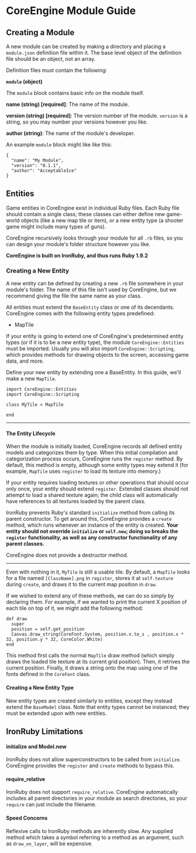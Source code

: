 ﻿# CoreEngine Module Guide

## Creating a Module

A new module can be created by making a directory and placing a `module.json` 
definition file within it. The base level object of the definition file should 
be an object, not an array.

Definition files must contain the following:

**`module` (object)**

The `module` block contains basic info on the module itself.

**name (string) [required]**: The name of the module. 

**version (string) [required]**: The version number of the module. `version` is a string, 
so you may number your versions however you like.

**author (string)**: The name of the module's developer.

An example `module` block might like like this:

    {
      "name": "My Module",
      "version": "0.1.1",
      "author": "AcceptableIce"
    }

## Entities

Game entities in CoreEngine exist in individual Ruby files. Each Ruby file should contain a single class;
these classes can either define new game-world objects (like a new map tile or item), or a new entity type
(a shooter game might include many types of guns).

CoreEngine recursively looks through your module for all `.rb` files, so you can design your module's folder
structure however you like.

**CoreEngine is built on IronRuby, and thus runs Ruby 1.9.2**


### Creating a New Entity

A new entity can be defined by creating a new `.rb` file somewhere in your module's folder. The name of this
file isn't used by CoreEngine, but we recommend giving the file the same name as your class.

All entities must extend the `BaseEntity` class or one of its decendants. CoreEngine comes with the following
entity types predefined:
 
* MapTile

If your entity is going to extend one of CoreEngine's predetermined entity types (or if it is to be a new entity type),
the module `CoreEngine::Entities` must be imported. Usually you will also import `CoreEngine::Scripting`, which 
provides methods for drawing objects to the screen, accessing game data, and more.

Define your new entity by extending one a BaseEntity. In this guide, we'll make a new `MapTile`.

    import CoreEngine::Entities
    import CoreEngine::Scripting
    
    class MyTile < MapTile
    
    end

----
#### The Entity Lifecycle

When the module is initially loaded, CoreEngine records all defined entity models and categorizes them by
type. When this initial compilation and categorization process occurs, CoreEngine runs the `register` method.
By default, this method is empty, although some entity types may extend it (for example, `MapTile` uses
`register` to load its texture into memory.)

If your entity requires loading textures or other operations that should occur only once, your entity should
extend `register`. Extended classes should not attempt to load a shared texture again; the child class
will automatically have references to all textures loaded by the parent class.

IronRuby prevents Ruby's standard `initialize` method from calling its parent constructor. To get around this,
CoreEngine provides a `create` method, which runs whenever an instance of the entity is created. **Your entity
should not override `initialize` or `self.new`; doing so breaks the `register` functionality, as well as any 
constructor functionality of any parent classes.**

CoreEngine does not provide a destructor method.

----

Even with nothing in it, `MyTile` is still a usable tile. By default, a `MapTile` looks for a file named
`[ClassName].png` in `register`, stores it at `self.texture` during `create`, and draws it to the current
map position in `draw`. 

If we wished to extend any of these methods, we can do so simply by declaring them. For example, if we wanted
to print the current X position of each tile on top of it, we might add the following method:

    def draw
      super
      position = self.get_position
      Canvas.draw_string(CoreFont.System, position.x.to_s , position.x * 32, position.y * 32, CoreColor.White)
    end

This method first calls the normal `MapTile` draw method (which simply draws the loaded tile texture at its current
grid position). Then, it retrives the current position. Finally, it draws a string onto the map using one of the
fonts defined in the `CoreFont` class.

#### Creating a New Entity Type

New entity types are created similarly to entities, except they instead extend the `BaseModel` class. Note that
entity types cannot be instanced; they must be extended upon with new entities.

## IronRuby Limitations

#### initialize and Model.new

IronRuby does not allow superconstructors to be called from `initialize`. CoreEngine provides the
`register` and `create` methods to bypass this.

#### require_relative

IronRuby does not support `require_relative`. CoreEngine automatically includes all parent directories
in your module as search directories, so your `require` can just include the filename.

#### Speed Concerns

Reflexive calls to IronRuby methods are inherently slow. Any supplied method which takes a symbol
referring to a method as an argument, such as `draw_on_layer`, will be expensive.

